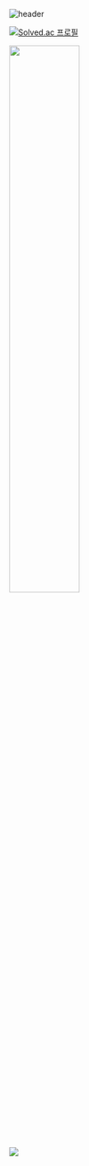 ![header](https://capsule-render.vercel.app/api?type=waving&color=b0d4ff&height=300&section=header&text=Wonhyeong&fontSize=90&animation=fadeIn&fontAlignY=38)



[![Solved.ac
프로필](http://mazassumnida.wtf/api/generate_badge?boj={whl0526})](https://solved.ac/{whl0526})
<!-- <h3 align="center"> My Github Stats </h3> -->


<a href="s">
  <img src="https://github-readme-stats.vercel.app/api?username=whl0526&theme=whl0526&show_icons=true" width="50%" />
</a>


 ![](https://github-profile-summary-cards.vercel.app/api/cards/profile-details?username=whl0526)
